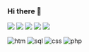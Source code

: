 
### Hi there 👋

<!--
**youssefelhaimer8/youssefelhaimer8** is a ✨ _special_ ✨ repository because its `README.md` (this file) appears on your GitHub profile.

Here are some ideas to get you started:

- 🔭 I’m currently working on ...
- 🌱 I’m currently learning ...
- 👯 I’m looking to collaborate on ...
- 🤔 I’m looking for help with ...
- 💬 Ask me about ...
- 📫 How to reach me: ...
- 😄 Pronouns: ...
- ⚡ Fun fact: ...
-->
<img src="https://github-readme-stats.vercel.app/api?username=youssefelhaimer8&count_private=true&show_icons=true&theme=vue-dark"/>

<img src="https://user-images.githubusercontent.com/30368947/116008606-ff67ba00-a604-11eb-9f20-567d31eb166c.jpeg"/>
<img src="https://user-images.githubusercontent.com/30368947/116008618-14dce400-a605-11eb-9e1a-d55d90e34901.jpeg"/>
<img src="https://user-images.githubusercontent.com/30368947/116008639-24f4c380-a605-11eb-9753-10bceb60b852.jpeg"/>
<img src="https://user-images.githubusercontent.com/30368947/116008714-6e451300-a605-11eb-8111-07e7b5df6e5d.jpg"/>

![htm](https://user-images.githubusercontent.com/30368947/116008606-ff67ba00-a604-11eb-9f20-567d31eb166c.jpeg)
![sql](https://user-images.githubusercontent.com/30368947/116008618-14dce400-a605-11eb-9e1a-d55d90e34901.jpeg)
![css](https://user-images.githubusercontent.com/30368947/116008639-24f4c380-a605-11eb-9753-10bceb60b852.jpeg)
![php](https://user-images.githubusercontent.com/30368947/116008714-6e451300-a605-11eb-8111-07e7b5df6e5d.jpg)

